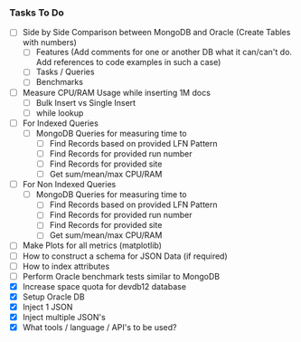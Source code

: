 ### Tasks To Do

- [ ] Side by Side Comparison between MongoDB and Oracle (Create Tables with numbers)
  - [ ] Features (Add comments for one or another DB what it can/can't do. Add references to code examples in such a case)
  - [ ] Tasks / Queries 
  - [ ] Benchmarks
- [ ] Measure CPU/RAM Usage while inserting 1M docs
  - [ ] Bulk Insert vs Single Insert
  - [ ] while lookup
- [ ] For Indexed Queries
  - [ ] MongoDB Queries for measuring time to
    - [ ] Find Records based on provided LFN Pattern
    - [ ] Find Records for provided run number
    - [ ] Find Records for provided site
    - [ ] Get sum/mean/max CPU/RAM
- [ ] For Non Indexed Queries
  - [ ] MongoDB Queries for measuring time to
    - [ ] Find Records based on provided LFN Pattern
    - [ ] Find Records for provided run number
    - [ ] Find Records for provided site
    - [ ] Get sum/mean/max CPU/RAM
- [ ] Make Plots for all metrics (matplotlib)
- [ ] How to construct a schema for JSON Data (if required)
- [ ] How to index attributes
- [ ] Perform Oracle benchmark tests similar to MongoDB
- [x] Increase space quota for devdb12 database
- [x] Setup Oracle DB
- [x] Inject 1 JSON
- [x] Inject multiple JSON's
- [x] What tools / language / API's to be used?
